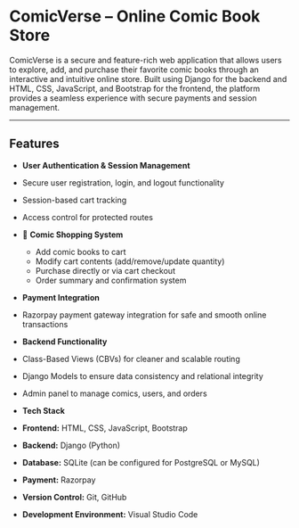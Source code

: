 #  ComicVerse – Online Comic Book Store

ComicVerse is a secure and feature-rich web application that allows users to explore, add, and purchase their favorite comic books through an interactive and intuitive online store. Built using Django for the backend and HTML, CSS, JavaScript, and Bootstrap for the frontend, the platform provides a seamless experience with secure payments and session management.

---

##  Features

-  **User Authentication & Session Management**  
  - Secure user registration, login, and logout functionality  
  - Session-based cart tracking  
  - Access control for protected routes

- 🛒 **Comic Shopping System**  
  - Add comic books to cart  
  - Modify cart contents (add/remove/update quantity)  
  - Purchase directly or via cart checkout  
  - Order summary and confirmation system

-  **Payment Integration**  
  - Razorpay payment gateway integration for safe and smooth online transactions

-  **Backend Functionality**  
  - Class-Based Views (CBVs) for cleaner and scalable routing  
  - Django Models to ensure data consistency and relational integrity  
  - Admin panel to manage comics, users, and orders

-  **Tech Stack**  
  - **Frontend:** HTML, CSS, JavaScript, Bootstrap  
  - **Backend:** Django (Python)  
  - **Database:** SQLite (can be configured for PostgreSQL or MySQL)  
  - **Payment:** Razorpay  
  - **Version Control:** Git, GitHub  
  - **Development Environment:** Visual Studio Code

